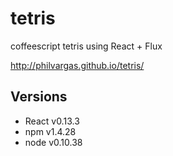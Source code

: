# tetris
coffeescript tetris using React + Flux

http://philvargas.github.io/tetris/

## Versions

 - React v0.13.3
 - npm v1.4.28
 - node v0.10.38
